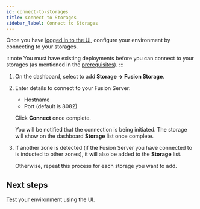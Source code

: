 ```yaml
---
id: connect-to-storages
title: Connect to Storages
sidebar_label: Connect to Storages
---
```


Once you have [logged in to the UI](./install-ui.md#login), configure your environment by connecting to your storages.

:::note
You must have existing deployments before you can connect to your storages (as mentioned in the [prerequisites](../preparation/prerequisites-ui.md#existing-deployments)).
:::

1. On the dashboard, select to add **Storage -> Fusion Storage**.

1. Enter details to connect to your Fusion Server:

   * Hostname
   * Port (default is 8082)
   
   Click **Connect** once complete.

   You will be notified that the connection is being initiated. The storage will show on the dashboard **Storage** list once complete.

1. If another zone is detected (if the Fusion Server you have connected to is inducted to other zones), it will also be added to the **Storage** list.

   Otherwise, repeat this process for each storage you want to add.

## Next steps

[Test](../testing/test-ui.md) your environment using the UI.